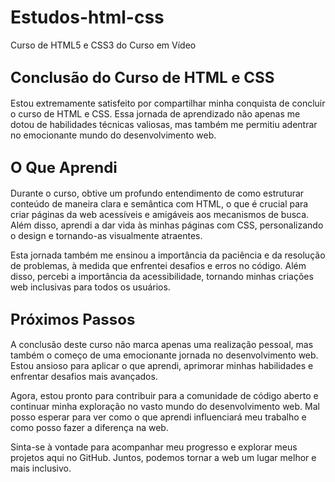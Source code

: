 # Estudos-html-css
 Curso de HTML5 e CSS3 do Curso em Vídeo

## <span style="font-size: 24px;">Conclusão do Curso de HTML e CSS</span>

Estou extremamente satisfeito por compartilhar minha conquista de concluir o curso de HTML e CSS. Essa jornada de aprendizado não apenas me dotou de habilidades técnicas valiosas, mas também me permitiu adentrar no emocionante mundo do desenvolvimento web.

## <span style="font-size: 24px;">O Que Aprendi</span>

Durante o curso, obtive um profundo entendimento de como estruturar conteúdo de maneira clara e semântica com HTML, o que é crucial para criar páginas da web acessíveis e amigáveis aos mecanismos de busca. Além disso, aprendi a dar vida às minhas páginas com CSS, personalizando o design e tornando-as visualmente atraentes.

Esta jornada também me ensinou a importância da paciência e da resolução de problemas, à medida que enfrentei desafios e erros no código. Além disso, percebi a importância da acessibilidade, tornando minhas criações web inclusivas para todos os usuários.

## <span style="font-size: 24px;">Próximos Passos</span>

A conclusão deste curso não marca apenas uma realização pessoal, mas também o começo de uma emocionante jornada no desenvolvimento web. Estou ansioso para aplicar o que aprendi, aprimorar minhas habilidades e enfrentar desafios mais avançados.

Agora, estou pronto para contribuir para a comunidade de código aberto e continuar minha exploração no vasto mundo do desenvolvimento web. Mal posso esperar para ver como o que aprendi influenciará meu trabalho e como posso fazer a diferença na web.

Sinta-se à vontade para acompanhar meu progresso e explorar meus projetos aqui no GitHub. Juntos, podemos tornar a web um lugar melhor e mais inclusivo.